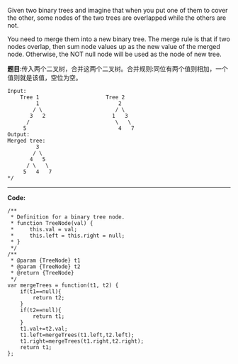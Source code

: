 Given two binary trees and imagine that when you put one of them to cover the other, some nodes of the two trees are overlapped while the others are not.

You need to merge them into a new binary tree. The merge rule is that if two nodes overlap, then sum node values up as the new value of the merged node. Otherwise, the NOT null node will be used as the node of new tree.

**题目**:传入两个二叉树，合并这两个二叉树。合并规则:同位有两个值则相加，一个值则就是该值，空位为空。

	Input: 
		Tree 1                     Tree 2                  
	         1                         2                             
	        / \                       / \                            
	       3   2                     1   3                        
	      /                           \   \                      
	     5                             4   7                  
	Output: 
	Merged tree:
		     3
		    / \
		   4   5
		  / \   \ 
		 5   4   7 
	*/ 
 
---

**Code:**

	/**
	 * Definition for a binary tree node.
	 * function TreeNode(val) {
	 *     this.val = val;
	 *     this.left = this.right = null;
	 * }
	 */
	/**
	 * @param {TreeNode} t1
	 * @param {TreeNode} t2
	 * @return {TreeNode}
	 */
	var mergeTrees = function(t1, t2) {
	    if(t1==null){
			return t2;
		}
		if(t2==null){
			return t1;
		}
		t1.val+=t2.val;
		t1.left=mergeTrees(t1.left,t2.left);
		t1.right=mergeTrees(t1.right,t2.right);
		return t1;
	};




